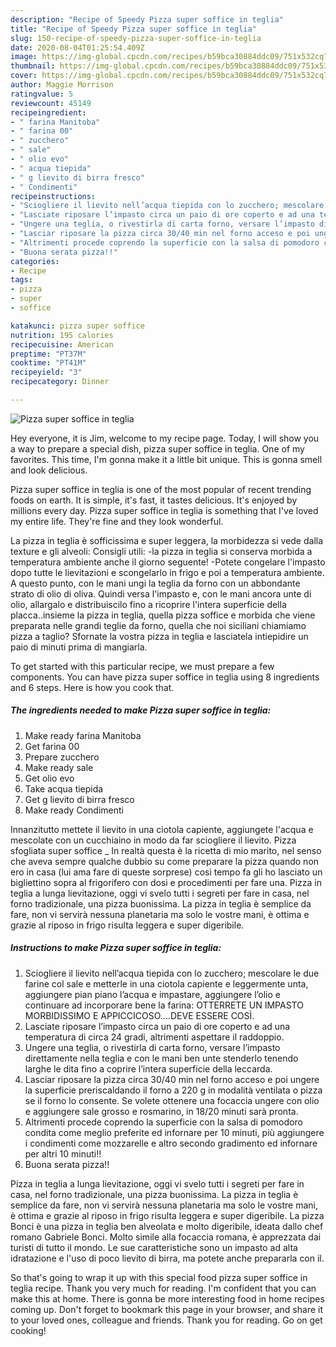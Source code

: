 ```yaml
---
description: "Recipe of Speedy Pizza super soffice in teglia"
title: "Recipe of Speedy Pizza super soffice in teglia"
slug: 150-recipe-of-speedy-pizza-super-soffice-in-teglia
date: 2020-08-04T01:25:54.409Z
image: https://img-global.cpcdn.com/recipes/b59bca30884ddc09/751x532cq70/pizza-super-soffice-in-teglia-recipe-main-photo.jpg
thumbnail: https://img-global.cpcdn.com/recipes/b59bca30884ddc09/751x532cq70/pizza-super-soffice-in-teglia-recipe-main-photo.jpg
cover: https://img-global.cpcdn.com/recipes/b59bca30884ddc09/751x532cq70/pizza-super-soffice-in-teglia-recipe-main-photo.jpg
author: Maggie Morrison
ratingvalue: 5
reviewcount: 45149
recipeingredient:
- " farina Manitoba"
- " farina 00"
- " zucchero"
- " sale"
- " olio evo"
- " acqua tiepida"
- " g lievito di birra fresco"
- " Condimenti"
recipeinstructions:
- "Sciogliere il lievito nell’acqua tiepida con lo zucchero; mescolare le due farine col sale e metterle in una ciotola capiente e leggermente unta, aggiungere pian piano l’acqua e impastare, aggiungere l’olio e continuare ad incorporare bene la farina: OTTERRETE UN IMPASTO MORBIDISSIMO E APPICCICOSO....DEVE ESSERE COSÌ."
- "Lasciate riposare l’impasto circa un paio di ore coperto e ad una temperatura di circa 24 gradi, altrimenti aspettare il raddoppio."
- "Ungere una teglia, o rivestirla di carta forno, versare l’impasto direttamente nella teglia e con le mani ben unte stenderlo tenendo larghe le dita fino a coprire l’intera superficie della leccarda."
- "Lasciar riposare la pizza circa 30/40 min nel forno acceso e poi ungere la superficie preriscaldando il forno a 220 g in modalità ventilata o pizza se il forno lo consente. Se volete ottenere una focaccia ungere con olio e aggiungere sale grosso e rosmarino, in 18/20 minuti sarà pronta."
- "Altrimenti procede coprendo la superficie con la salsa di pomodoro condita come meglio preferite ed infornare per 10 minuti, più aggiungere i condimenti come mozzarelle e altro secondo gradimento ed infornare per altri 10 minuti!!"
- "Buona serata pizza!!"
categories:
- Recipe
tags:
- pizza
- super
- soffice

katakunci: pizza super soffice 
nutrition: 195 calories
recipecuisine: American
preptime: "PT37M"
cooktime: "PT41M"
recipeyield: "3"
recipecategory: Dinner

---
```



![Pizza super soffice in teglia](https://img-global.cpcdn.com/recipes/b59bca30884ddc09/751x532cq70/pizza-super-soffice-in-teglia-recipe-main-photo.jpg)

Hey everyone, it is Jim, welcome to my recipe page. Today, I will show you a way to prepare a special dish, pizza super soffice in teglia. One of my favorites. This time, I'm gonna make it a little bit unique. This is gonna smell and look delicious.

Pizza super soffice in teglia is one of the most popular of recent trending foods on earth. It is simple, it's fast, it tastes delicious. It's enjoyed by millions every day. Pizza super soffice in teglia is something that I've loved my entire life. They're fine and they look wonderful.

La pizza in teglia è sofficissima e super leggera, la morbidezza si vede dalla texture e gli alveoli: Consigli utili: -la pizza in teglia si conserva morbida a temperatura ambiente anche il giorno seguente! -Potete congelare l&#39;impasto dopo tutte le lievitazioni e scongelarlo in frigo e poi a temperatura ambiente. A questo punto, con le mani ungi la teglia da forno con un abbondante strato di olio di oliva. Quindi versa l&#39;impasto e, con le mani ancora unte di olio, allargalo e distribuiscilo fino a ricoprire l&#39;intera superficie della placca..insieme la pizza in teglia, quella pizza soffice e morbida che viene preparata nelle grandi teglie da forno, quella che noi siciliani chiamiamo pizza a taglio? Sfornate la vostra pizza in teglia e lasciatela intiepidire un paio di minuti prima di mangiarla.


To get started with this particular recipe, we must prepare a few components. You can have pizza super soffice in teglia using 8 ingredients and 6 steps. Here is how you cook that.

<!--inarticleads1-->

##### The ingredients needed to make Pizza super soffice in teglia:

1. Make ready  farina Manitoba
1. Get  farina 00
1. Prepare  zucchero
1. Make ready  sale
1. Get  olio evo
1. Take  acqua tiepida
1. Get  g lievito di birra fresco
1. Make ready  Condimenti


Innanzitutto mettete il lievito in una ciotola capiente, aggiungete l&#39;acqua e mescolate con un cucchiaino in modo da far sciogliere il lievito. Pizza sfogliata super soffice _ In realtà questa è la ricetta di mio marito, nel senso che aveva sempre qualche dubbio su come preparare la pizza quando non ero in casa (lui ama fare di queste sorprese) così tempo fa gli ho lasciato un bigliettino sopra al frigorifero con dosi e procedimenti per fare una. Pizza in teglia a lunga lievitazione, oggi vi svelo tutti i segreti per fare in casa, nel forno tradizionale, una pizza buonissima. La pizza in teglia è semplice da fare, non vi servirà nessuna planetaria ma solo le vostre mani, è ottima e grazie al riposo in frigo risulta leggera e super digeribile. 

<!--inarticleads2-->

##### Instructions to make Pizza super soffice in teglia:

1. Sciogliere il lievito nell’acqua tiepida con lo zucchero; mescolare le due farine col sale e metterle in una ciotola capiente e leggermente unta, aggiungere pian piano l’acqua e impastare, aggiungere l’olio e continuare ad incorporare bene la farina: OTTERRETE UN IMPASTO MORBIDISSIMO E APPICCICOSO....DEVE ESSERE COSÌ.
1. Lasciate riposare l’impasto circa un paio di ore coperto e ad una temperatura di circa 24 gradi, altrimenti aspettare il raddoppio.
1. Ungere una teglia, o rivestirla di carta forno, versare l’impasto direttamente nella teglia e con le mani ben unte stenderlo tenendo larghe le dita fino a coprire l’intera superficie della leccarda.
1. Lasciar riposare la pizza circa 30/40 min nel forno acceso e poi ungere la superficie preriscaldando il forno a 220 g in modalità ventilata o pizza se il forno lo consente. Se volete ottenere una focaccia ungere con olio e aggiungere sale grosso e rosmarino, in 18/20 minuti sarà pronta.
1. Altrimenti procede coprendo la superficie con la salsa di pomodoro condita come meglio preferite ed infornare per 10 minuti, più aggiungere i condimenti come mozzarelle e altro secondo gradimento ed infornare per altri 10 minuti!!
1. Buona serata pizza!!


Pizza in teglia a lunga lievitazione, oggi vi svelo tutti i segreti per fare in casa, nel forno tradizionale, una pizza buonissima. La pizza in teglia è semplice da fare, non vi servirà nessuna planetaria ma solo le vostre mani, è ottima e grazie al riposo in frigo risulta leggera e super digeribile. La pizza Bonci è una pizza in teglia ben alveolata e molto digeribile, ideata dallo chef romano Gabriele Bonci. Molto simile alla focaccia romana, è apprezzata dai turisti di tutto il mondo. Le sue caratteristiche sono un impasto ad alta idratazione e l&#39;uso di poco lievito di birra, ma potete anche prepararla con il. 

So that's going to wrap it up with this special food pizza super soffice in teglia recipe. Thank you very much for reading. I'm confident that you can make this at home. There is gonna be more interesting food in home recipes coming up. Don't forget to bookmark this page in your browser, and share it to your loved ones, colleague and friends. Thank you for reading. Go on get cooking!
